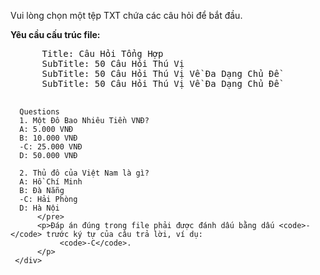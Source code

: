 <link rel="stylesheet" type="text/css" href="style.css">
<div id="instructions">
          <p>Vui lòng chọn một tệp TXT chứa các câu hỏi để bắt đầu.</p>
          <p><strong>Yêu cầu cấu trúc file:</strong></p>
          <pre>
      Title: Câu Hỏi Tổng Hợp
      SubTitle: 50 Câu Hỏi Thú Vị
      SubTitle: 50 Câu Hỏi Thú Vị Về Đa Dạng Chủ Đề
      SubTitle: 50 Câu Hỏi Thú Vị Về Đa Dạng Chủ Đề
      
      Questions
      1. Một Đô Bao Nhiêu Tiền VNĐ?
      A: 5.000 VNĐ
      B: 10.000 VNĐ
      -C: 25.000 VNĐ
      D: 50.000 VNĐ
      
      2. Thủ đô của Việt Nam là gì?
      A: Hồ Chí Minh
      B: Đà Nẵng
      -C: Hải Phòng
      D: Hà Nội
          </pre>
          <p>Đáp án đúng trong file phải được đánh dấu bằng dấu <code>-</code> trước ký tự của câu trả lời, ví dụ:
               <code>-C</code>.
          </p>
     </div>
